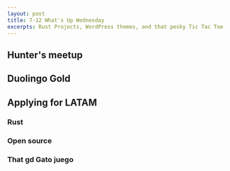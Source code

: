```yaml
--- 
layout: post 
title: 7-12 What's Up Wednesday
excerpts: Rust Projects, WordPress themes, and that pesky Tic Tac Toe
---
```


## Hunter's meetup

## Duolingo Gold

## Applying for LATAM

### Rust

### Open source

### That gd Gato juego